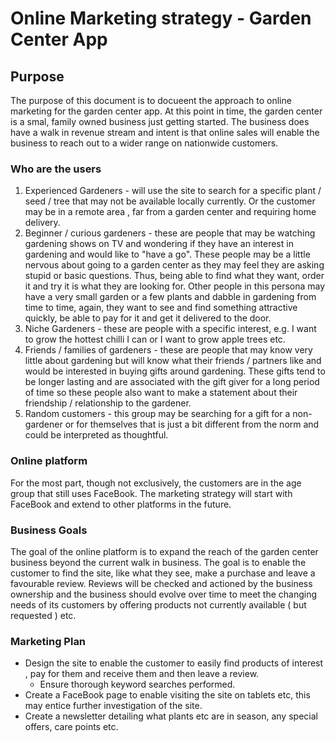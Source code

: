 # Online Marketing strategy - Garden Center App

## Purpose

The purpose of this document is to docueent the approach to online marketing for the garden center app. At this point in time, the garden center is a smal, family owned business just getting started. The business does have a walk in revenue stream and intent is that online sales will enable the business to reach out to a wider range on nationwide customers.

### Who are the users

1. Experienced Gardeners - will use the site to search for a specific plant / seed / tree that may not be available locally currently. Or the customer may be in a remote area , far from a garden center and requiring home delivery.
2. Beginner / curious gardeners - these are people that may be watching gardening shows on TV and wondering if they have an interest in gardening and would like to "have a go". These people may be a little nervous about going to a garden center as they may feel they are asking stupid or basic questions. Thus, being able to find what they want, order it and try it is what they are looking for. Other people in this persona may have a very small garden or a few plants and dabble in gardening from time to time, again, they want to see and find something attractive quickly, be able to pay for it and get it delivered to the door.
3. Niche Gardeners - these are people with a specific interest, e.g. I want to grow the hottest chilli I can or I want to grow apple trees etc.
4. Friends / families of gardeners - these are people that may know very little about gardening but will know what their friends / partners like and would be interested in buying gifts around gardening. These gifts tend to be longer lasting and are associated with the gift giver for a long period of time so these people also want to make a statement about their friendship / relationship to the gardener.
5. Random customers - this group may be searching for a gift for a non-gardener or for themselves that is just a bit different from the norm and could be interpreted as thoughtful.

### Online platform

For the most part, though not exclusively, the customers are in the age group that still uses FaceBook. The marketing strategy will start with FaceBook and extend to other platforms in the future.

### Business Goals

The goal of the online platform is to expand the reach of the garden center business beyond the current walk in business. The goal is to enable the customer to find the site, like what they see, make a purchase and leave a favourable review. Reviews will be checked and actioned by the business ownership and the business should evolve over time to meet the changing needs of its customers by offering products not currently available ( but requested ) etc.

### Marketing Plan

* Design the site to enable the customer to easily find products of interest , pay for them and receive them and then leave a review.
  * Ensure thorough keyword searches performed.
* Create a FaceBook page to enable visiting the site on tablets etc, this may entice further investigation of the site.
* Create a newsletter detailing what plants etc are in season, any special offers, care points etc.
